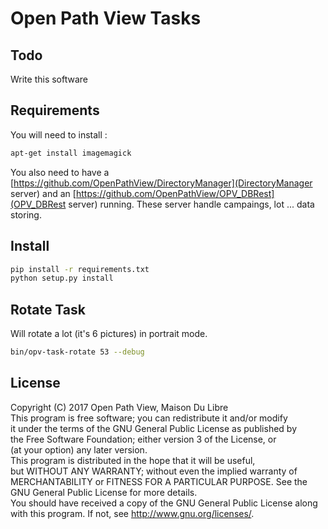 # Open Path View Tasks

## Todo

Write this software

## Requirements

You will need to install :
```bash
apt-get install imagemagick
```
You also need to have a [https://github.com/OpenPathView/DirectoryManager](DirectoryManager server) and an [https://github.com/OpenPathView/OPV_DBRest](OPV_DBRest server) running.
These server handle campaings, lot ... data storing.

## Install
```bash
pip install -r requirements.txt
python setup.py install
```

## Rotate Task
Will rotate a lot (it's 6 pictures) in portrait mode.
```bash
bin/opv-task-rotate 53 --debug
```

## License

Copyright (C) 2017 Open Path View, Maison Du Libre <br />
This program is free software; you can redistribute it and/or modify  <br />
it under the terms of the GNU General Public License as published by  <br />
the Free Software Foundation; either version 3 of the License, or  <br />
(at your option) any later version.  <br />
This program is distributed in the hope that it will be useful,  <br />
but WITHOUT ANY WARRANTY; without even the implied warranty of  <br />
MERCHANTABILITY or FITNESS FOR A PARTICULAR PURPOSE. See the  <br />
GNU General Public License for more details.  <br />
You should have received a copy of the GNU General Public License along  <br />
with this program. If not, see <http://www.gnu.org/licenses/>.  <br />
